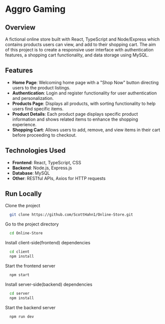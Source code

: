 
# Aggro Gaming

## Overview

A fictional online store built with React, TypeScript and Node/Express which contains products users can view, and add to their shopping cart. The aim of this project is to create a responsive user interface with authentication features, a shopping cart functionality, and data storage using MySQL.

## Features

- **Home Page**: Welcoming home page with a "Shop Now" button directing users to the product listings.
- **Authentication**: Login and register functionality for user authentication and personalization.
- **Products Page**: Displays all products, with sorting functionality to help users find specific items.
- **Product Details**: Each product page displays specific product information and shows related items to enhance the shopping experience.
- **Shopping Cart**: Allows users to add, remove, and view items in their cart before proceeding to checkout.

## Technologies Used
- **Frontend**: React, TypeScript, CSS
- **Backend**: Node.js, Express.js
- **Database**: MySQL
- **Other**: RESTful APIs, Axios for HTTP requests

## Run Locally

Clone the project

```bash
  git clone https://github.com/ScottHahn1/Online-Store.git
```

Go to the project directory

```bash
  cd Online-Store
```

Install client-side(frontend) dependencies

```bash
  cd client
  npm install
```

Start the frontend server

```bash
  npm start
```

Install server-side(backend) dependencies

```bash
  cd server
  npm install
```

Start the backend server

```bash
  npm run dev
```
